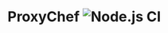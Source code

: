 # ProxyChef ![Node.js CI](https://github.com/FergusInLondon/ProxyChef/workflows/Node.js%20CI/badge.svg)
